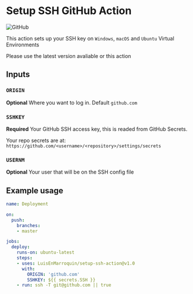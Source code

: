 # Setup SSH GitHub Action

![GitHub](https://github.com/LuisEnMarroquin/setup-ssh-action/workflows/Testing/badge.svg)

This action sets up your SSH key on `Windows`, `macOS` and `Ubuntu` Virtual Environments

Please use the latest version avaliable or this action

## Inputs

### `ORIGIN`

**Optional** Where you want to log in. Default `github.com`

### `SSHKEY`

**Required** Your GitHub SSH access key, this is readed from GitHub Secrets.

Your repo secrets are at: `https://github.com/<username>/<repository>/settings/secrets`

### `USERNM`

**Optional** Your user that will be on the SSH config file

## Example usage

```yml
name: Deployment

on:
  push:
    branches:
    - master

jobs:
  deploy:
    runs-on: ubuntu-latest
    steps:
    - uses: LuisEnMarroquin/setup-ssh-action@v1.0
      with:
        ORIGIN: 'github.com'
        SSHKEY: ${{ secrets.SSH }}
    - run: ssh -T git@github.com || true
```

<!--

## Publish action

Remember to change the version number first for all files

```shell
npm run build # Update your dist/index.js
git add . # Add all files
git commit -m "Use zeit/ncc" # Commit the files
git tag -a -m "Published v1.0" v1.0 # Tag your release
git push --follow-tags # Push commit and tags
```
-->
